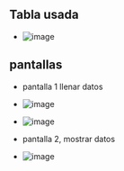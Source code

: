 ## Tabla usada
- ![image](https://github.com/user-attachments/assets/103424bc-e62e-4a2e-8502-f74cf05405bd)
## pantallas
- pantalla 1 llenar datos
- ![image](https://github.com/user-attachments/assets/357394e4-697a-4e99-af5b-4bc8c1a4ee7e)
- ![image](https://github.com/user-attachments/assets/a0b4442b-3c57-440a-88f0-e91caec1a0d4)



- pantalla 2, mostrar datos
- ![image](https://github.com/user-attachments/assets/5b95b8fc-7134-45e3-b66d-7f6fd14a0050)





